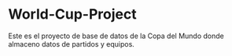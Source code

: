 # World-Cup-Project
Este es el proyecto de base de datos de la Copa del Mundo donde almaceno datos de partidos y equipos.
